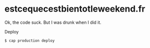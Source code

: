 estcequecestbientotleweekend.fr
==============

Ok, the code suck. But I was drunk when I did it.

Deploy
```
$ cap production deploy
```

